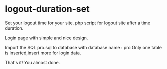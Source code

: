 # logout-duration-set
Set your logout time for your site. php script for logout site after a time duration.

Login page with simple and nice design.

Import the SQL pro.sql to database with database name : pro
Only one table is inserted,insert more for login data.

That's it! You almost done.
